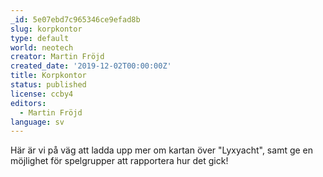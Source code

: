 ```yaml
---
_id: 5e07ebd7c965346ce9efad8b
slug: korpkontor
type: default
world: neotech
creator: Martin Fröjd
created_date: '2019-12-02T00:00:00Z'
title: Korpkontor
status: published
license: ccby4
editors:
  - Martin Fröjd
language: sv
---
```

Här är vi på väg att ladda upp mer om kartan över "Lyxyacht", samt ge en möjlighet för spelgrupper att rapportera hur det gick!
